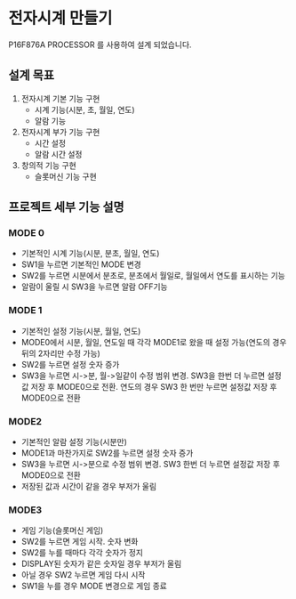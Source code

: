 # 전자시계 만들기
 P16F876A PROCESSOR 를 사용하여 설계 되었습니다.

## 설계 목표
1. 전자시계 기본 기능 구현
   - 시계 기능(시분, 초, 월일, 연도)
   - 알람 기능
2. 전자시계 부가 기능 구현
   - 시간 설정
   - 알람 시간 설정
3. 창의적 기능 구현
   - 슬롯머신 기능 구현

## 프로젝트 세부 기능 설명
### MODE 0 
- 기본적인 시계 기능(시분, 분초, 월일, 연도)
- SW1을 누르면 기본적인 MODE 변경
- SW2를 누르면 시분에서 분초로, 분초에서 월일로, 월일에서 연도를 표시하는 기능
- 알람이 울릴 시 SW3을 누르면 알람 OFF기능
### MODE 1
- 기본적인 설정 기능(시분, 월일, 연도)
- MODE0에서 시분, 월일, 연도일 때 각각 MODE1로 왔을 때 설정 가능(연도의 경우 뒤의 2자리만 수정 가능)
- SW2를 누르면 설정 숫자 증가
- SW3을 누르면 시->분, 월->일같이 수정 범위 변경. SW3을 한번 더 누르면 설정값 저장 후 MODE0으로 전환. 연도의 경우 SW3 한 번만 누르면 설정값 저장 후 MODE0으로 전환
### MODE2
- 기본적인 알람 설정 기능(시분만)
- MODE1과 마찬가지로 SW2를 누르면 설정 숫자 증가
- SW3을 누르면 시->분으로 수정 범위 변경. SW3 한번 더 누르면 설정값 저장 후 MODE0으로 전환
- 저장된 값과 시간이 같을 경우 부저가 울림
### MODE3
- 게임 기능(슬롯머신 게임)
- SW2를 누르면 게임 시작. 숫자 변화
- SW2를 누를 때마다 각각 숫자가 정지
- DISPLAY된 숫자가 같은 숫자일 경우 부저가 울림
- 아닐 경우 SW2 누르면 게임 다시 시작
- SW1을 누를 경우 MODE 변경으로 게임 종료
